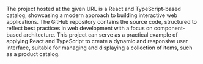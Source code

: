 
The project hosted at the given URL is a React and TypeScript-based catalog, showcasing a modern approach to building interactive web applications. The GitHub repository contains the source code, structured to reflect best practices in web development with a focus on component-based architecture. This project can serve as a practical example of applying React and TypeScript to create a dynamic and responsive user interface, suitable for managing and displaying a collection of items, such as a product catalog.
